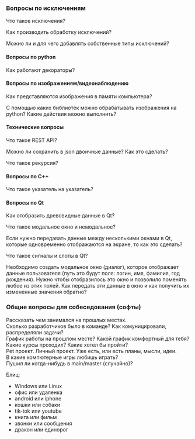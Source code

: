 ### Вопросы по исключениям

Что такое исключения? 

Как производить обработку исключений?

Можно ли и для чего добавлять собственные типы исключений?



#### Вопросы по python

Как работают декораторы?



#### Вопросы по изображениям/видеонаблюдению

Как представляются изображения в памяти компьютера?

С помощью каких библиотек можно обрабатывать изображения на python? Какие действия можно выполнить?



#### Технические вопросы

Что такое REST API?

Можно ли сохранить в json двоичные данные? Как это сделать?

Что такое рекурсия?



#### Вопросы по C++

Что такое указатель на указатель?



#### Вопросы по Qt

Как отобразить древовидные данные в Qt?

Что такое модальное окно и немодальное?

Если нужно передавать данные между несколькими окнами в Qt, которые одновременно отображаются на экране, то как это сделать?

Что такое сигналы и слоты в Qt?

Необходимо создать модальное окно (диалог), которое отображает данные пользователя (путь это будут поля: логин, имя, фамилия, год рождения). Нужно чтобы отобразилось это окно и позволило поменять любое из этих полей. Как передать эти данные в окно и как получить их измененные значения обратно?

### Общие вопросы для собеседования (софты)

Рассказать чем занимался на прошлых местах.    
Сколько разработчиков было в команде? Как комуницировали, распределяли задачи?    
График работы на прошлом месте? Какой график комфортный для тебя?    
Какие курсы проходил? Какие хотел бы пройти?    
Pet проект. Личный проект. Уже есть, или есть планы, мысли, идеи.    
В какие компютерные игры любишь играть?    
Пушил ли когда-нибудь в main/master (случайно)?    

Блиц:
- Windows или Linux
- офис или удаленка
- android или iphone
- кошки или собаки
- tik-tok или youtube
- книга или фильм
- звонки или сообщения
- дракон или единорог
